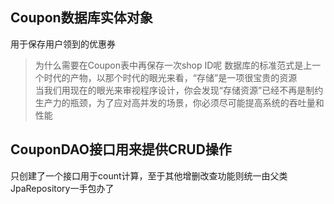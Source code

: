 ## Coupon数据库实体对象
用于保存用户领到的优惠券 
> 为什么需要在Coupon表中再保存一次shop ID呢
> 数据库的标准范式是上一个时代的产物，以那个时代的眼光来看，“存储”是一项很宝贵的资源  
> 当我们用现在的眼光来审视程序设计，你会发现“存储资源”已经不再是制约生产力的瓶颈，为了应对高并发的场景，你必须尽可能提高系统的吞吐量和性能
## CouponDAO接口用来提供CRUD操作
只创建了一个接口用于count计算，至于其他增删改查功能则统一由父类JpaRepository一手包办了